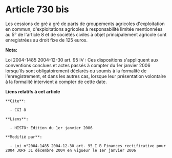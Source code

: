 # Article 730 bis

Les cessions de gré à gré de parts de groupements agricoles d'exploitation en commun, d'exploitations agricoles à
responsabilité limitée mentionnées au 5° de l'article 8 et de sociétés civiles à objet principalement agricole sont
enregistrées au droit fixe de 125 euros.

**Nota:**

Loi 2004-1485 2004-12-30 art. 95 IV : Ces dispositions s'appliquent aux conventions conclues et actes passés à compter du 1er
janvier 2006 lorsqu'ils sont obligatoirement déclarés ou soumis à la formalité de l'enregistrement, et dans les autres cas,
lorsque leur présentation volontaire à la formalité intervient à compter de cette date.

**Liens relatifs à cet article**

	**Cite**:

	  - CGI 8

	**Liens**:

	  - HISTO: Edition du 1er janvier 2006

	**Modifié par**:

	  - Loi n°2004-1485 2004-12-30 art. 95 I B Finances rectificative pour 2004 JORF 31 décembre 2004 en vigueur le 1er janvier 2006
